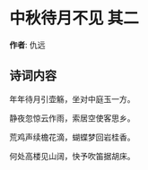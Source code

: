 # 中秋待月不见  其二

**作者**: 仇远

## 诗词内容

年年待月引壶觞，坐对中庭玉一方。

静夜忽惊云作雨，索居空使客思乡。

荒鸡声续檐花滴，蝴蝶梦回岩桂香。

何处高楼见山阔，快予吹笛据胡床。

